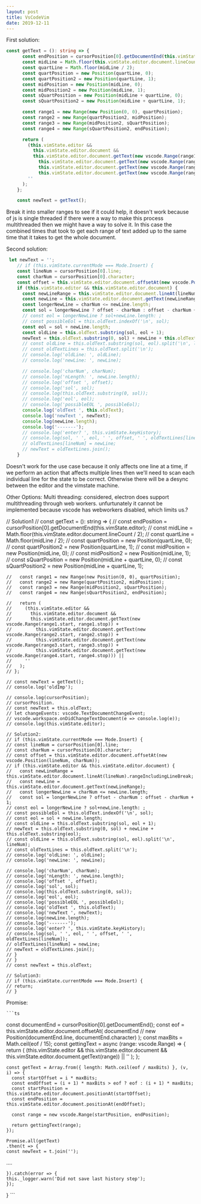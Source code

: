 ```yaml
---
layout: post
title: VsCodeVim
date: 2019-12-11
---
```

First solution:

```ts
const getText = (): string => {
      const endPosition = cursorPosition[0].getDocumentEnd(this.vimState.editor);
      const midLine = Math.floor(this.vimState.editor.document.lineCount / 2);
      const quartLine = Math.floor(midLine / 2);
      const quartPosition = new Position(quartLine, 0);
      const quartPosition2 = new Position(quartLine, 1);
      const midPosition = new Position(midLine, 0);
      const midPosition2 = new Position(midLine, 1);
      const sQuartPosition = new Position(midLine + quartLine, 0);
      const sQuartPosition2 = new Position(midLine + quartLine, 1);

      const range1 = new Range(new Position(0, 0), quartPosition);
      const range2 = new Range(quartPosition2, midPosition);
      const range3 = new Range(midPosition2, sQuartPosition);
      const range4 = new Range(sQuartPosition2, endPosition);

      return (
        (this.vimState.editor &&
          this.vimState.editor.document &&
          this.vimState.editor.document.getText(new vscode.Range(range1.start, range1.stop)) +
            this.vimState.editor.document.getText(new vscode.Range(range2.start, range2.stop)) +
            this.vimState.editor.document.getText(new vscode.Range(range3.start, range3.stop)) +
            this.vimState.editor.document.getText(new vscode.Range(range4.start, range4.stop))) ||
        ''
      );
    };

    const newText = getText();
```

Break it into smaller ranges to see if it could help, it doesn't work because of js is single threaded if there were a way to make this process multithreaded then we might have a way to solve it. In this case the combined times that took to get each range of text added up to the same time that it takes to get the whole document.

Second solution:

```ts
 let newText = '';
    // if (this.vimState.currentMode === Mode.Insert) {
    const lineNum = cursorPosition[0].line;
    const charNum = cursorPosition[0].character;
    const offset = this.vimState.editor.document.offsetAt(new vscode.Position(lineNum, charNum));
    if (this.vimState.editor && this.vimState.editor.document) {
      const newLineRange = this.vimState.editor.document.lineAt(lineNum).rangeIncludingLineBreak;
      const newLine = this.vimState.editor.document.getText(newLineRange);
      const longerNewLine = charNum <= newLine.length;
      const sol = longerNewLine ? offset - charNum : offset - charNum + 1;
      // const eol = longerNewLine ? sol+newLine.length: ;
      // const possibleEol = this.oldText.indexOf('\n', sol);
      const eol = sol + newLine.length;
      const oldLine = this.oldText.substring(sol, eol + 1);
      newText = this.oldText.substring(0, sol) + newLine + this.oldText.substring(eol);
      // const oldLine = this.oldText.substring(sol, eol).split('\n', lineNum);
      // const oldTextLines = this.oldText.split('\n');
      // console.log('oldLine: ', oldLine);
      // console.log('newLine: ', newLine);

      // console.log('charNum', charNum);
      // console.log('nLength: ', newLine.length);
      // console.log('offset ', offset);
      // console.log('sol', sol);
      // console.log(this.oldText.substring(0, sol));
      // console.log('eol', eol);
      // console.log('possibleEOL ', possibleEol);
      console.log('oldText ', this.oldText);
      console.log('newText ', newText);
      console.log(newLine.length);
      console.log('-------');
      // console.log('enter? ', this.vimState.keyHistory);
      // console.log(sol, ' ', eol, ' ', offset, ' ', oldTextLines[lineNum]);
      // oldTextLines[lineNum] = newLine;
      // newText = oldTextLines.join();
    }

```

Doesn't work for the use case because it only affects one line at a time, if we perform an action that affects multiple lines then we'll need to scan each individual line for the state to be correct. Otherwise there will be a desync between the editor and the vimstate machine.

Other Options:
Multi threading: considered, electron does support multithreading through web workers. unfurtunately it cannot be implemented because vscode has webworkers disabled, which limits us.?




// Solution1
    // const getText = (): string => {
    //   const endPosition = cursorPosition[0].getDocumentEnd(this.vimState.editor);
    //   const midLine = Math.floor(this.vimState.editor.document.lineCount / 2);
    //   const quartLine = Math.floor(midLine / 2);
    //   const quartPosition = new Position(quartLine, 0);
    //   const quartPosition2 = new Position(quartLine, 1);
    //   const midPosition = new Position(midLine, 0);
    //   const midPosition2 = new Position(midLine, 1);
    //   const sQuartPosition = new Position(midLine + quartLine, 0);
    //   const sQuartPosition2 = new Position(midLine + quartLine, 1);

    //   const range1 = new Range(new Position(0, 0), quartPosition);
    //   const range2 = new Range(quartPosition2, midPosition);
    //   const range3 = new Range(midPosition2, sQuartPosition);
    //   const range4 = new Range(sQuartPosition2, endPosition);

    //   return (
    //     (this.vimState.editor &&
    //       this.vimState.editor.document &&
    //       this.vimState.editor.document.getText(new vscode.Range(range1.start, range1.stop)) +
    //         this.vimState.editor.document.getText(new vscode.Range(range2.start, range2.stop)) +
    //         this.vimState.editor.document.getText(new vscode.Range(range3.start, range3.stop)) +
    //         this.vimState.editor.document.getText(new vscode.Range(range4.start, range4.stop))) ||
    //     ''
    //   );
    // };

    // const newText = getText();
    // console.log('oldImp');

    // console.log(cursorPosition);
    // cursorPosition.
    // const newText = this.oldText;
    // let changeEvents: vscode.TextDocumentChangeEvent;
    // vscode.workspace.onDidChangeTextDocument(e => console.log(e));
    // console.log(this.vimState.editor);

    // Solution2:
    // if (this.vimState.currentMode === Mode.Insert) {
    // const lineNum = cursorPosition[0].line;
    // const charNum = cursorPosition[0].character;
    // const offset = this.vimState.editor.document.offsetAt(new vscode.Position(lineNum, charNum));
    // if (this.vimState.editor && this.vimState.editor.document) {
    //   const newLineRange = this.vimState.editor.document.lineAt(lineNum).rangeIncludingLineBreak;
    //   const newLine = this.vimState.editor.document.getText(newLineRange);
    //   const longerNewLine = charNum <= newLine.length;
    //   const sol = longerNewLine ? offset - charNum : offset - charNum + 1;
    // const eol = longerNewLine ? sol+newLine.length: ;
    // const possibleEol = this.oldText.indexOf('\n', sol);
    // const eol = sol + newLine.length;
    // const oldLine = this.oldText.substring(sol, eol + 1);
    // newText = this.oldText.substring(0, sol) + newLine + this.oldText.substring(eol);
    // const oldLine = this.oldText.substring(sol, eol).split('\n', lineNum);
    // const oldTextLines = this.oldText.split('\n');
    // console.log('oldLine: ', oldLine);
    // console.log('newLine: ', newLine);

    // console.log('charNum', charNum);
    // console.log('nLength: ', newLine.length);
    // console.log('offset ', offset);
    // console.log('sol', sol);
    // console.log(this.oldText.substring(0, sol));
    // console.log('eol', eol);
    // console.log('possibleEOL ', possibleEol);
    // console.log('oldText ', this.oldText);
    // console.log('newText ', newText);
    // console.log(newLine.length);
    // console.log('-------');
    // console.log('enter? ', this.vimState.keyHistory);
    // console.log(sol, ' ', eol, ' ', offset, ' ', oldTextLines[lineNum]);
    // oldTextLines[lineNum] = newLine;
    // newText = oldTextLines.join();
    // }
    // }
    // const newText = this.oldText;

    // Solution3:
    // if (this.vimState.currentMode === Mode.Insert) {
    // return;
    // }
    
Promise:

    ```ts
const documentEnd = cursorPosition[0].getDocumentEnd();
    const eof = this.vimState.editor.document.offsetAt(
      documentEnd
      // new Position(documentEnd.line, documentEnd.character)
    );
    const maxBits = Math.ceil(eof / 15);
    const gettingText = async (range: vscode.Range) => {
      return (
        (this.vimState.editor &&
          this.vimState.editor.document &&
          this.vimState.editor.document.getText(range)) ||
        ''
      );
    };

    const getText = Array.from({ length: Math.ceil(eof / maxBits) }, (v, i) => {
      const startOffset = i * maxBits;
      const endOffset = (i + 1) * maxBits > eof ? eof : (i + 1) * maxBits;
      const startPosition = this.vimState.editor.document.positionAt(startOffset);
      const endPosition = this.vimState.editor.document.positionAt(endOffset);

      const range = new vscode.Range(startPosition, endPosition);

      return gettingText(range);
    });

    Promise.all(getText)
    .then(t => {
    const newText = t.join('');
....


    }).catch(error => {
    this._logger.warn('Did not save last history step');
    });
  }
    ```